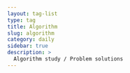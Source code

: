 ```yaml
---
layout: tag-list
type: tag
title: Algorithm
slug: algorithm
category: daily
sidebar: true
description: >
  Algorithm study / Problem solutions
---
```

